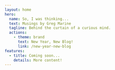 ```yaml
---
layout: home
hero:
  name: So, I was thinking...
  text: Musings by Greg Marine
  tagline: Behind the curtain of a curious mind.
  actions:
    - theme: brand
      text: New Year, New Blog!
      link: /new-year-new-blog
features:
  - title: Coming soon...
    details: More content!
---
```

